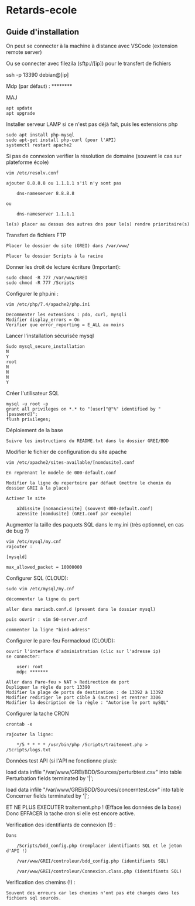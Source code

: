 # Retards-ecole
## Guide d'installation 

On peut se connecter à la machine à distance avec VSCode (extension remote server)

Ou se connecter avec filezila (sftp://[ip]) pour le transfert de fichiers

ssh -p 13390 debian@[ip]

Mdp (par défaut) : ********


MAJ

	apt update
	apt upgrade


Installer serveur LAMP si ce n'est pas déjà fait, puis les extensions php
	
	sudo apt install php-mysql
	sudo apt-get install php-curl (pour l'API)
	systemctl restart apache2


Si pas de connexion verifier la résolution de domaine (souvent le cas sur plateforme école)

	vim /etc/resolv.conf

	ajouter 8.8.8.8 ou 1.1.1.1 s'il n'y sont pas
		
		dns-nameserver 8.8.8.8

	ou
		
		dns-nameserver 1.1.1.1
	
	le(s) placer au dessus des autres dns pour le(s) rendre prioritaire(s)


Transfert de fichiers FTP

	Placer le dossier du site (GREI) dans /var/www/

	Placer le dossier Scripts à la racine

Donner les droit de lecture écriture (Important):

	sudo chmod -R 777 /var/www/GREI
	sudo chmod -R 777 /Scripts

Configurer le php.ini :

	vim /etc/php/7.4/apache2/php.ini

	Decommenter les extensions : pdo, curl, mysqli
	Modifier display_errors = On
	Verifier que error_reporting = E_ALL au moins


Lancer l'installation sécurisée mysql

	Sudo mysql_secure_installation
	N
	Y
	root
	N
	N
	N
	Y

Créer l'utilisateur SQL

	mysql -u root -p
	grant all privileges on *.* to "[user]"@"%" identified by "[password]";
	flush privileges;

Déploiement de la base

	Suivre les instructions du README.txt dans le dossier GREI/BDD


Modifier le fichier de configuration du site apache 

	vim /etc/apache2/sites-available/[nomdusite].conf
	
	En reprenant le modele de 000-default.conf

	Modifier la ligne du repertoire par défaut (mettre le chemin du dossier GREI à la place)

	Activer le site
		
		a2dissite [nomanciensite] (souvent 000-default.conf)
		a2ensite [nomdusite] (GREI.conf par exemple)


Augmenter la taille des paquets SQL dans le my.ini (très optionnel, en cas de bug ?)

	vim /etc/mysql/my.cnf
	rajouter :

	[mysqld]

	max_allowed_packet = 10000000

Configurer SQL (CLOUD):

	sudo vim /etc/mysql/my.cnf

	décommenter la ligne du port

	aller dans mariadb.conf.d (present dans le dossier mysql)

	puis ouvrir : vim 50-server.cnf

	commenter la ligne "bind-adress"

Configurer le pare-feu Formacloud (CLOUD):

	ouvrir l'interface d'administration (clic sur l'adresse ip)
	se connecter:
	
		user: root
		mdp: *******

	Aller dans Pare-feu > NAT > Redirection de port
	Dupliquer la règle du port 13390
	Modifier la plage de ports de destination : de 13392 à 13392
	Modifier rediriger le port cible à (autres) et rentrer 3306
	Modifier la description de la règle : "Autorise le port mySQL"

Configurer la tache CRON

	crontab -e

	rajouter la ligne:
	
		*/5 * * * * /usr/bin/php /Scripts/traitement.php > /Scripts/logs.txt


Données test API (si l'API ne fonctionne plus):

  load data infile "/var/www/GREI/BDD/Sources/perturbtest.csv" into table Perturbation fields terminated by '|';

  load data infile "/var/www/GREI/BDD/Sources/concerntest.csv" into table Concerner fields terminated by '|';

ET NE PLUS EXECUTER traitement.php ! (Efface les données de la base) 
Donc EFFACER la tache cron si elle est encore active.

Verification des identifiants de connexion (!) :

	Dans

		/Scripts/bdd_config.php (remplacer identifiants SQL et le jeton d'API !)

		/var/www/GREI/controleur/bdd_config.php (identifiants SQL)

		/var/www/GREI/controleur/Connexion.class.php (identifiants SQL)

Verification des chemins (!) :

	Souvent des erreurs car les chemins n'ont pas été changés dans les fichiers sql sourcés.


